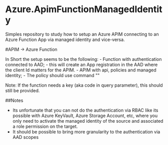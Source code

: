 # Azure.ApimFunctionManagedIdentity

Simples repository to study how to setup an Azure APIM connecting to an Azure Function App via managed identity and vice-versa.



#APIM -> Azure Function

In Short the setup seems to be the following:
    - Function with authentication connected to AAD;
        - this will create an App registration in the AAD where the client Id matters for the APIM.
    - APIM with api, policies and managed identity;
        - The policy should use command "<authentication-managed-identity resource="<Client ID of the app registration created in function app>" />" 
    
Note: If the function needs a key (aka code in query parameter), this should still be provided.

##Notes
- Its unfortunate that you can not do the authentication via RBAC like its possible with Azure KeyVault, Azure Storage Account, etc, where you only need to activate the
managed identity of the source and associated a role permission on the target.
- It should be possible to bring more granularity to the authentication via AAD scopes